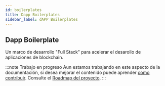 ```yaml
---
id: boilerplates
title: Dapp Boilerplates
sidebar_label: dAPP Boilerplates
---
```


## Dapp Boilerplate

Un marco de desarrollo "Full Stack" para acelerar el desarollo de aplicaciones de blockchain.

:::note Trabajo en progreso
Aun estamos trabajando en este aspecto de la documentación, si desea mejorar el contenido puede aprender [como contribuir](../guias/contribuir). Consulte el [Roadmap del proyecto](../testnet/roadmap).
:::